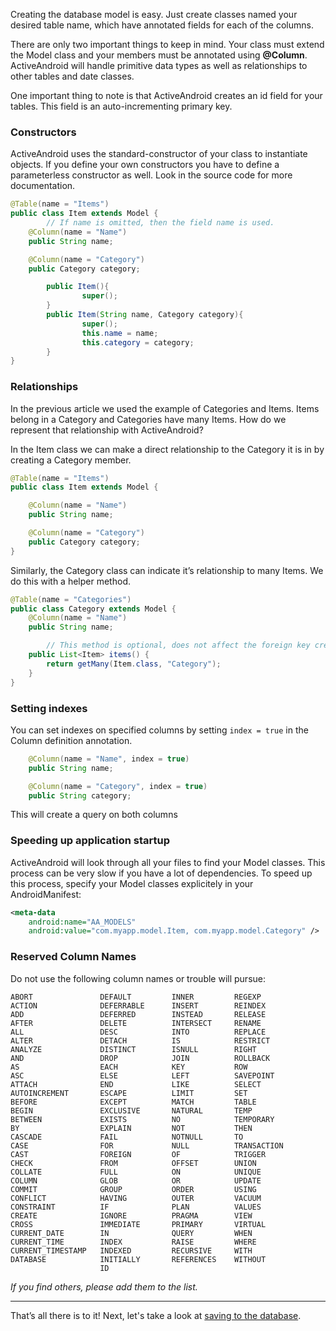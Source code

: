 Creating the database model is easy. Just create classes named your desired table name, which have annotated fields for each of the columns.

There are only two important things to keep in mind. Your class must extend the Model class and your members must be annotated using **@Column**. ActiveAndroid will handle primitive data types as well as relationships to other tables and date classes.

One important thing to note is that ActiveAndroid creates an id field for your tables. This field is an auto-incrementing primary key.

### Constructors
ActiveAndroid uses the standard-constructor of your class to instantiate objects. If you define your own constructors you have to define a parameterless constructor as well. Look in the source code for more documentation.

```java
@Table(name = "Items")
public class Item extends Model {
        // If name is omitted, then the field name is used.
	@Column(name = "Name")
	public String name;

	@Column(name = "Category")
	public Category category;

        public Item(){
                super();
        }
        public Item(String name, Category category){
                super();
                this.name = name;
                this.category = category;
        }
}
```

### Relationships

In the previous article we used the example of Categories and Items. Items belong in a Category and Categories have many Items. How do we represent that relationship with ActiveAndroid?

In the Item class we can make a direct relationship to the Category it is in by creating a Category member.

```java
@Table(name = "Items")
public class Item extends Model {

	@Column(name = "Name")
	public String name;

	@Column(name = "Category")
	public Category category;
}
```

Similarly, the Category class can indicate it’s relationship to many Items. We do this with a helper method.

```java
@Table(name = "Categories")
public class Category extends Model {
	@Column(name = "Name")
	public String name;

        // This method is optional, does not affect the foreign key creation.
	public List<Item> items() {
		return getMany(Item.class, "Category");
	}
}
```

### Setting indexes

You can set indexes on specified columns by setting `index = true` in the Column definition annotation.

```java
	@Column(name = "Name", index = true)
	public String name;

	@Column(name = "Category", index = true)
	public String category;
```

This will create a query on both columns

### Speeding up application startup

ActiveAndroid will look through all your files to find your Model classes. This process can be very slow if you have a lot of dependencies. To speed up this process, specify your Model classes explicitely in your AndroidManifest:

```xml
<meta-data
    android:name="AA_MODELS"
    android:value="com.myapp.model.Item, com.myapp.model.Category" />
```

### Reserved Column Names

Do not use the following column names or trouble will pursue:
```
ABORT               DEFAULT         INNER         REGEXP
ACTION              DEFERRABLE      INSERT        REINDEX
ADD                 DEFERRED        INSTEAD       RELEASE
AFTER               DELETE          INTERSECT     RENAME
ALL                 DESC            INTO          REPLACE
ALTER               DETACH          IS            RESTRICT
ANALYZE             DISTINCT        ISNULL        RIGHT
AND                 DROP            JOIN          ROLLBACK
AS                  EACH            KEY           ROW
ASC                 ELSE            LEFT          SAVEPOINT
ATTACH              END             LIKE          SELECT
AUTOINCREMENT       ESCAPE          LIMIT         SET
BEFORE              EXCEPT          MATCH         TABLE
BEGIN               EXCLUSIVE       NATURAL       TEMP
BETWEEN             EXISTS          NO            TEMPORARY
BY                  EXPLAIN         NOT           THEN
CASCADE             FAIL            NOTNULL       TO
CASE                FOR             NULL          TRANSACTION
CAST                FOREIGN         OF            TRIGGER
CHECK               FROM            OFFSET        UNION
COLLATE             FULL            ON            UNIQUE
COLUMN              GLOB            OR            UPDATE
COMMIT              GROUP           ORDER         USING
CONFLICT            HAVING          OUTER         VACUUM
CONSTRAINT          IF              PLAN          VALUES
CREATE              IGNORE          PRAGMA        VIEW
CROSS               IMMEDIATE       PRIMARY       VIRTUAL
CURRENT_DATE        IN              QUERY         WHEN
CURRENT_TIME        INDEX           RAISE         WHERE
CURRENT_TIMESTAMP   INDEXED         RECURSIVE     WITH
DATABASE            INITIALLY       REFERENCES    WITHOUT
                    ID
```

*If you find others, please add them to the list.*

--------------------------------------------------------

That’s all there is to it! Next, let's take a look at [saving to the database](Saving-to-the-database).